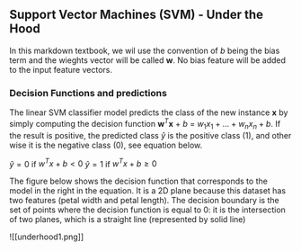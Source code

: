 
## Support Vector Machines (SVM) - Under the Hood
In this markdown textbook, we wil use the convention of $b$ being the bias term and the wieghts vector will be called __w__. No bias feature will be added to the input feature vectors.
### Decision Functions and predictions

The linear SVM classifier model predicts the class of the new instance __x__ by simply computing the decision function __w__$^T$__x__ + $b$ = $w_1x_1 + ... + w_nx_n+b$. If the result is positive, the predicted class $\hat{y}$ is the positive class (1), and other wise it is the negative class (0), see equation below.

$\hat{y} = 0$ if $w^Tx+b < 0$
$\hat{y} = 1$ if $w^Tx+b \ge 0$

The figure below shows the decision function that corresponds to the model in the right in the equation. It is a 2D plane because this dataset has two features (petal width and petal length). The decision boundary is the set of points where the decision function is equal to 0: it is the intersection of two planes, which is a straight line (represented by solid line)

![[underhood1.png]]

